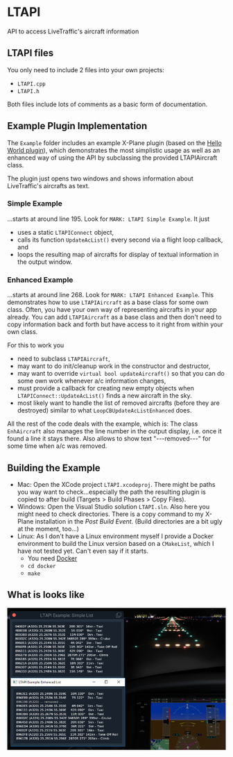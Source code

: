 # LTAPI
API to access LiveTraffic's aircraft information

## LTAPI files

You only need to include 2 files into your own projects:
- `LTAPI.cpp`
- `LTAPI.h`

Both files include lots of comments as a basic form of documentation.

## Example Plugin Implementation

The `Example` folder includes an example X-Plane plugin (based on the [Hello World plugin](https://developer.x-plane.com/code-sample/hello-world-sdk-3/)), which demonstrates the most simplistic usage as well as an enhanced way of using the API by subclassing the provided LTAPIAircraft class.

The plugin just opens two windows and shows information about LiveTraffic's aircrafts as text.

### Simple Example

...starts at around line 195. Look for `MARK: LTAPI Simple Example`. It just
- uses a static `LTAPIConnect` object,
- calls its function `UpdateAcList()` every second via a flight loop callback, and
- loops the resulting map of aircrafts for display of textual information in the output window.

### Enhanced Example

...starts at around line 268. Look for `MARK: LTAPI Enhanced Example`. This demonstrates how to use `LTAPIAircraft` as a base class for some own class. Often, you have your own way of representing aircrafts in your app already. You can add `LTAPIAircraft` as a base class and then don't need to copy information back and forth but have access to it right from within your own class.

For this to work you
- need to subclass `LTAPIAircraft`,
- may want to do init/cleanup work in the constructor and destructor,
- may want to override `virtual bool updateAircraft()` so that you can do some own work whenever a/c information changes,
- must provide a callback for creating new empty objects when `LTAPIConnect::UpdateAcList()` finds a new aircraft in the sky.
- most likely want to handle the list of removed aircrafts (before they are destroyed) similar to what `LoopCBUpdateAcListEnhanced` does.

All the rest of the code deals with the example, which is: The class `EnhAircraft` also manages the line number in the output display, i.e. once it found a line it stays there. Also allows to show text "---removed---" for some time when a/c was removed.

## Building the Example

- Mac: Open the XCode project `LTAPI.xcodeproj`. There might be paths you way want to check...especially the path the resulting plugin is copied to after build (Targets > Build Phases > Copy Files).
- Windows: Open the Visual Studio solution `LTAPI.sln`. Also here you might need to check directories. There is a copy command to my X-Plane installation in the _Post Build Event_. (Build directories are a bit ugly at the moment, too...)
- Linux: As I don't have a Linux environment myself I provide a Docker environment to build the Linux version based on a `CMakeList`, which I have not tested yet. Can't even say if it starts.
    - You need [Docker](https://www.docker.com/get-started)
    - `cd docker`
    - `make`

## What is looks like

![LTAPI Example Screenshot](Example/LTAPIExample.png)
